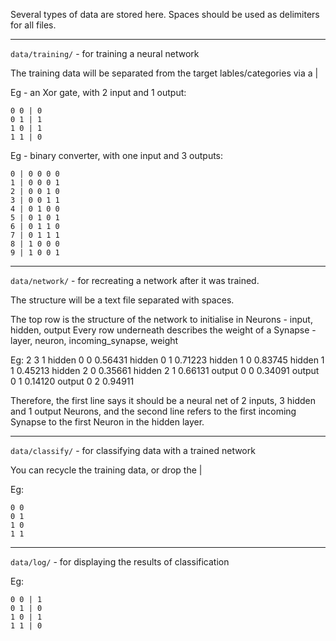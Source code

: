 Several types of data are stored here. Spaces should be used as delimiters for all files.

---

`data/training/` - for training a neural network

The training data will be separated from the target lables/categories via a |

Eg - an Xor gate, with 2 input and 1 output:

    0 0 | 0
    0 1 | 1
    1 0 | 1
    1 1 | 0

Eg - binary converter, with one input and 3 outputs:

    0 | 0 0 0 0
    1 | 0 0 0 1
    2 | 0 0 1 0
    3 | 0 0 1 1
    4 | 0 1 0 0
    5 | 0 1 0 1
    6 | 0 1 1 0
    7 | 0 1 1 1
    8 | 1 0 0 0
    9 | 1 0 0 1

---

`data/network/` - for recreating a network after it was trained.

The structure will be a text file separated with spaces. 

The top row is the structure of the network to initialise in Neurons - input, hidden, output
Every row underneath describes the weight of a Synapse - layer, neuron, incoming_synapse, weight

Eg:
    2 3 1
    hidden 0 0 0.56431
    hidden 0 1 0.71223
    hidden 1 0 0.83745
    hidden 1 1 0.45213
    hidden 2 0 0.35661
    hidden 2 1 0.66131
    output 0 0 0.34091
    output 0 1 0.14120
    output 0 2 0.94911

Therefore, the first line says it should be a neural net of 2 inputs, 3 hidden and 1 output Neurons,
and the second line refers to the first incoming Synapse to the first Neuron in the hidden layer.

---

`data/classify/` - for classifying data with a trained network

You can recycle the training data, or drop the |

Eg:

    0 0
    0 1
    1 0
    1 1

---

`data/log/` - for displaying the results of classification

Eg:

    0 0 | 1
    0 1 | 0
    1 0 | 1
    1 1 | 0

